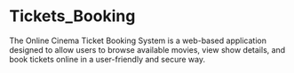 # Tickets_Booking
The Online Cinema Ticket Booking System is a web-based application designed to allow users to browse available movies, view show details, and book tickets online in a user-friendly and secure way.
